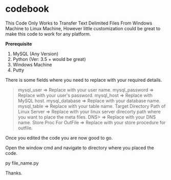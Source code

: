 # codebook
This Code Only Works to Transfer Text Delimited Files From Windows Machine to Linux Machine, However little customization could be great to make this code to work for any platform.

<b>Prerequisite</b>
  
1. MySQL (Any Version)
2. Python (Ver: 3.5 + would be great)
3. Windows Machine
4. Putty

There is some fields where you need to replace with your required details.

>mysql_user => Replace with your user name.
>mysql_password => Replace with your user's password.
>mysql_host => Replace with MySQL host.
>mysql_database => Replace with your database name.
>mysql_table => Replace with your table name.
>Target Directory Path of Linux Server => Replace with your linux server direcorty path where you want to place the meta files.
>DNS> => Replace with your DNS name.
>Store Proc For OutFile => Replace with your store procedure for outfile.

Once you edited the code you are now good to go.

Open the window cmd and navigate to directory where you placed the code.

<p>py file_name.py</p>

Thanks.
